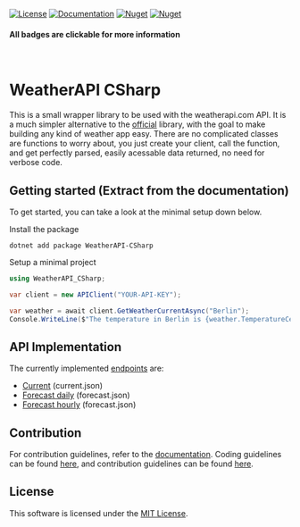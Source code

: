 [![License](https://img.shields.io/badge/license-MIT-limegreen?style=for-the-badge)](./LICENSE.md)
[![Documentation](https://img.shields.io/badge/DOCUMENTATION-blue?style=for-the-badge)](https://skratymir.github.io/WeatherAPI-CSharp/)
[![Nuget](https://img.shields.io/nuget/v/WeatherAPI-CSharp?label=Version&style=for-the-badge)](https://www.nuget.org/packages/WeatherAPI-CSharp)
[![Nuget](https://img.shields.io/nuget/dt/WeatherAPI-CSharp?style=for-the-badge)](https://www.nuget.org/stats/packages/WeatherAPI-CSharp?groupby=Version)
#### All badges are clickable for more information
&nbsp;

# WeatherAPI CSharp
This is a small wrapper library to be used with the weatherapi.com API. It is a much simpler alternative to the [official]("https://github.com/weatherapicom/csharp") library, with the goal to make building any kind of weather app easy. There are no complicated classes are functions to worry about, you just create your client, call the function, and get perfectly parsed, easily acessable data returned, no need for verbose code.

## Getting started (Extract from the documentation)
To get started, you can take a look at the minimal setup down below.

Install the package
```shell
dotnet add package WeatherAPI-CSharp
```
Setup a minimal project
```csharp
using WeatherAPI_CSharp;

var client = new APIClient("YOUR-API-KEY");

var weather = await client.GetWeatherCurrentAsync("Berlin");
Console.WriteLine($"The temperature in Berlin is {weather.TemperatureCelsius}C at a wind speed of {weather.WindKph}km/h");
```

## API Implementation
The currently implemented [endpoints](https://www.weatherapi.com/docs/) are:
- [Current](https://skratymir.github.io/WeatherAPI-CSharp/api/WeatherAPI_CSharp.Forecast.html) (current.json)
- [Forecast daily](https://skratymir.github.io/WeatherAPI-CSharp/api/WeatherAPI_CSharp.ForecastDaily.html) (forecast.json)
- [Forecast hourly](https://skratymir.github.io/WeatherAPI-CSharp/api/WeatherAPI_CSharp.ForecastHourly.html) (forecast.json)

## Contribution
For contribution guidelines, refer to the [documentation](https://skratymir.github.io/WeatherAPI-CSharp/).
Coding guidelines can be found [here](https://skratymir.github.io/WeatherAPI-CSharp/guidelines/codestyle.html), and contribution guidelines can be found [here](https://skratymir.github.io/WeatherAPI-CSharp/guidelines/contribution.html).

## License
This software is licensed under the [MIT License](LICENSE.md).
